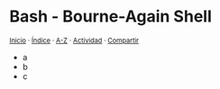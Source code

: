 # Bash - Bourne-Again Shell
<sup>[Inicio](../index.md) · [Índice](../indices/programacion.md) · [A-Z](../indices/alfabetico.md) · [Actividad](../indices/actividad.md) · [Compartir](https://x.com/intent/tweet?text=L%C3%ADneas%20b%C3%A1sicas%20de%20programaci%C3%B3n%20para%20Bash%20-%20Bourne-Again%20Shell.%0A%E2%86%92%20https%3A%2F%2Fjucardus.github.io%2Findices%2Fbash.html%0A%0A%23bash_jucardus%20%23indcs_jucardus%0A%40jucardus)</sup>

* a
* b
* c
